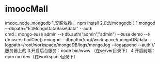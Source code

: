 # imoocMall
imooc_node_mongodb
1.安装依赖： npm install
2.启动mongodb：1.mongod --dbpath="E:\MongoDataBase\data" --auth  
                cmd：mongo-》use admin --》 db.auth("admin","admin") --》use demo --》db.users.findOne()
                mongod --dbpath=/root/workspace/mongoDB/data --
                logpath=/root/workspace/mongoDB/logs/mongo.log --logappend --auth  //服务器上的
3.开启后台服务：node bin/www （在server目录下）
4.开启前端： npm run dev（在workspace目录下）

 
